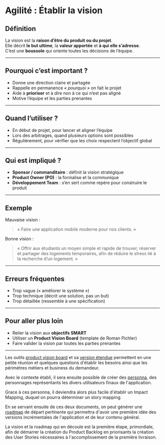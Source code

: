 # Agilité : Établir la vision

## Définition
La vision est la **raison d’être du produit ou du projet**.  
Elle décrit **le but ultime**, la **valeur apportée** et **à qui elle s’adresse**.  
C’est une **boussole** qui oriente toutes les décisions de l’équipe.

---

## Pourquoi c’est important ?
- Donne une direction claire et partagée  
- Rappelle en permanence *« pourquoi »* on fait le projet  
- Aide à **prioriser** et à dire non à ce qui n’est pas aligné  
- Motive l’équipe et les parties prenantes  

---

## Quand l’utiliser ?
- En début de projet, pour lancer et aligner l’équipe  
- Lors des arbitrages, quand plusieurs options sont possibles  
- Régulièrement, pour vérifier que les choix respectent l’objectif global  

---

## Qui est impliqué ?
- **Sponsor / commanditaire** : définit la vision stratégique  
- **Product Owner (PO)** : la formalise et la communique  
- **Développement Team** : s’en sert comme repère pour construire le produit  

---

## Exemple
Mauvaise vision :  
> « Faire une application mobile moderne pour nos clients. »  

Bonne vision :  
> « Offrir aux étudiants un moyen simple et rapide de trouver, réserver et partager des logements temporaires, afin de réduire le stress lié à la recherche d’un logement. »  

---

## Erreurs fréquentes
- Trop vague (« améliorer le système »)  
- Trop technique (décrit une solution, pas un but)  
- Trop détaillée (ressemble à une spécification)  

---

## Pour aller plus loin
- Relier la vision aux **objectifs SMART**  
- Utiliser un **Product Vision Board** (template de Roman Pichler)  
- Faire valider la vision par toutes les parties prenantes

---

Les outils [product vision board](./documents/vision/Romans-product-vision-board.pdf) et sa [version étendue](./documents/vision/Romans-Product-Vision-Board-Extended.pdf) permettent en une petite réunion et quelques questions d'établir les besoins ainsi que les périmètres métiers et business du demandeur.

Avec le contexte établi, il sera ensuite possible de créer des [personna](./documents/vision/Romans-persona-template.pdf), des personnages représentants les divers utilisateurs finaux de l'application.

Grace à ces personna, il deviendra alors plus facile d'établir un Impact Mapping, duquel on pourra déterminer un story mapping.

En se servant ensuite de ces deux documents, on peut générer une [roadmap](./documents/planification/Romans-Product_Road_Map.pdf) de départ pertinente qui permettra d'avoir une première idée des versions incrémentales de l'application et de leur contenu général.

La vision et la roadmap qui en découle est la première étape, primordiale, afin de démarrer la création du Product Backlog en priorisants la création des User Stories nécessaires à l'accomplissement de la première livraison.

